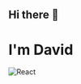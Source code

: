 ## Hi there 👋

# I'm David

![React](https://img.shields.io/badge/React-20232A?style=for-the-badge&logo=react&logoColor=61DAFB)
